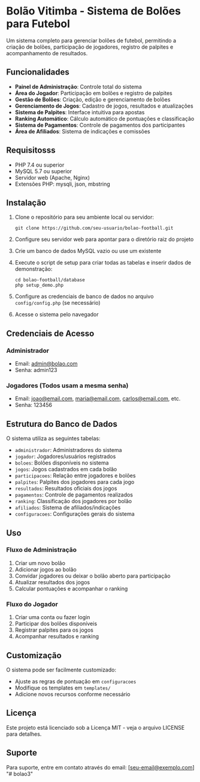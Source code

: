 # Bolão Vitimba - Sistema de Bolões para Futebol

Um sistema completo para gerenciar bolões de futebol, permitindo a criação de bolões, participação de jogadores, registro de palpites e acompanhamento de resultados.

## Funcionalidades

- **Painel de Administração**: Controle total do sistema
- **Área do Jogador**: Participação em bolões e registro de palpites
- **Gestão de Bolões**: Criação, edição e gerenciamento de bolões
- **Gerenciamento de Jogos**: Cadastro de jogos, resultados e atualizações
- **Sistema de Palpites**: Interface intuitiva para apostas
- **Ranking Automático**: Cálculo automático de pontuações e classificação
- **Sistema de Pagamentos**: Controle de pagamentos dos participantes
- **Área de Afiliados**: Sistema de indicações e comissões

## Requisitosss

- PHP 7.4 ou superior
- MySQL 5.7 ou superior
- Servidor web (Apache, Nginx)
- Extensões PHP: mysqli, json, mbstring

## Instalação

1. Clone o repositório para seu ambiente local ou servidor:
   ```
   git clone https://github.com/seu-usuario/bolao-football.git
   ```

2. Configure seu servidor web para apontar para o diretório raiz do projeto

3. Crie um banco de dados MySQL vazio ou use um existente

4. Execute o script de setup para criar todas as tabelas e inserir dados de demonstração:
   ```
   cd bolao-football/database
   php setup_demo.php
   ```

5. Configure as credenciais de banco de dados no arquivo `config/config.php` (se necessário)

6. Acesse o sistema pelo navegador

## Credenciais de Acesso

### Administrador
- Email: admin@bolao.com
- Senha: admin123

### Jogadores (Todos usam a mesma senha)
- Email: joao@email.com, maria@email.com, carlos@email.com, etc.
- Senha: 123456

## Estrutura do Banco de Dados

O sistema utiliza as seguintes tabelas:

- `administrador`: Administradores do sistema
- `jogador`: Jogadores/usuários registrados
- `boloes`: Bolões disponíveis no sistema
- `jogos`: Jogos cadastrados em cada bolão
- `participacoes`: Relação entre jogadores e bolões
- `palpites`: Palpites dos jogadores para cada jogo
- `resultados`: Resultados oficiais dos jogos
- `pagamentos`: Controle de pagamentos realizados
- `ranking`: Classificação dos jogadores por bolão
- `afiliados`: Sistema de afiliados/indicações
- `configuracoes`: Configurações gerais do sistema

## Uso

### Fluxo de Administração
1. Criar um novo bolão
2. Adicionar jogos ao bolão
3. Convidar jogadores ou deixar o bolão aberto para participação
4. Atualizar resultados dos jogos
5. Calcular pontuações e acompanhar o ranking

### Fluxo do Jogador
1. Criar uma conta ou fazer login
2. Participar dos bolões disponíveis
3. Registrar palpites para os jogos
4. Acompanhar resultados e ranking

## Customização

O sistema pode ser facilmente customizado:

- Ajuste as regras de pontuação em `configuracoes`
- Modifique os templates em `templates/`
- Adicione novos recursos conforme necessário

## Licença

Este projeto está licenciado sob a Licença MIT - veja o arquivo LICENSE para detalhes.

## Suporte

Para suporte, entre em contato através do email: [seu-email@exemplo.com] "# bolao3" 
